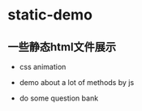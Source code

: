 # static-demo
## 一些静态html文件展示
+ css animation
- demo about a lot of methods by js
+ do some question bank
